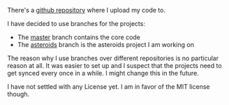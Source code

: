 There's a [github repository](https://github.com/zet23t/tinyduinogame-playground) where I upload my code to.

I have decided to use branches for the projects: 

* The [master](https://github.com/zet23t/tinyduinogame-playground) branch contains the core code
* The [asteroids](https://github.com/zet23t/tinyduinogame-playground/tree/asteroids) branch is the asteroids project I am working on

The reason why I use branches over different repositories is no particular reason at all. It was easier to set up and I suspect
that the projects need to get synced every once in a while. I might change this in the future. 

I have not settled with any License yet. I am in favor of the MIT license though.